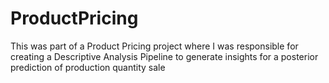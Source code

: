 # ProductPricing
This was part of a Product Pricing project where I was responsible for creating a Descriptive Analysis Pipeline to generate insights for a posterior prediction of production quantity sale
